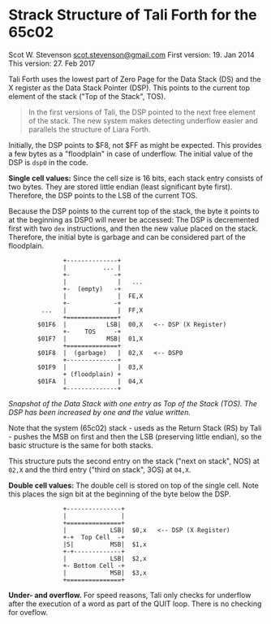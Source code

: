 # Strack Structure of Tali Forth for the 65c02
Scot W. Stevenson <scot.stevenson@gmail.com> 
First version: 19. Jan 2014 
This version:  27. Feb 2017 

Tali Forth uses the lowest part of Zero Page for the Data Stack (DS) and the X
register as the Data Stack Pointer (DSP). This points to the current top element
of the stack ("Top of the Stack", TOS). 

> In the first versions of Tali, the DSP pointed to the next free element of the
> stack. The new system makes detecting underflow easier and parallels the
> structure of Liara Forth. 

Initially, the DSP points to $F8, not $FF as might be expected. This provides a
few bytes as a "floodplain" in case of underflow. The initial value of the DSP
is `dsp0` in the code. 

**Single cell values:** Since the cell size is 16 bits, each stack entry
consists of two bytes. They are stored little endian (least significant byte
first). Therefore, the DSP points to the LSB of the current TOS. 

Because the DSP points to the current top of the stack, the byte it points to at
the beginning as DSP0 will never be accessed: The DSP is decremented first with
two `dex` instructions, and then the new value placed on the stack. Therefore,
the initial byte is garbage and can be considered part of the floodplain. 
```
               +--------------+           
               |          ... |  
               +-            -+ 
               |              |   ...
               +-  (empty)   -+
               |              |  FE,X
               +-            -+ 
         ...   |              |  FF,X
               +==============+  
        $01F6  |           LSB|  00,X   <-- DSP (X Register)
               +-    TOS     -+ 
        $01F7  |           MSB|  01,X
               +==============+ 
        $01F8  |  (garbage)   |  02,X   <-- DSP0 
               +--------------+           
        $01F9  |              |  03,X
               + (floodplain) + 
        $01FA  |              |  04,X
               +--------------+           
```
_Snapshot of the Data Stack with one entry as Top of the Stack (TOS). The DSP
has been increased by one and the value written._

Note that the system (65c02) stack - useds as the Return Stack (RS) by Tali -
pushes the MSB on first and then the LSB (preserving little endian), so the
basic structure is the same for both stacks. 

This structure puts the second entry on the stack ("next on stack", NOS) at
`02,X` and the third entry ("third on stack", 3OS) at `04,X`. 

**Double cell values:** The double cell is stored on top of the single cell.
Note this places the sign bit at the beginning of the byte below the DSP.
```
               +---------------+
               |               |  
               +===============+  
               |            LSB|  $0,x   <-- DSP (X Register) 
               +-+  Top Cell  -+         
               |S|          MSB|  $1,x
               +-+-------------+ 
               |            LSB|  $2,x
               +- Bottom Cell -+         
               |            MSB|  $3,x   
               +===============+ 
```

**Under- and overflow.** For speed reasons, Tali only checks for underflow after
the execution of a word as part of the QUIT loop. There is no checking for
oveflow. 

